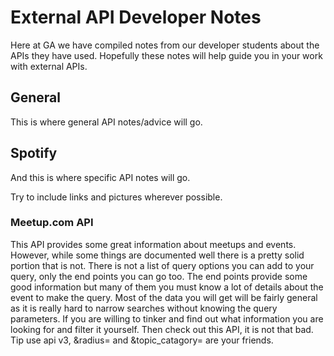 # External API Developer Notes

Here at GA we have compiled notes from our developer students about the APIs they have used.  Hopefully these notes will help guide you in your work with external APIs.

## General

This is where general API notes/advice will go.

## Spotify

And this is where specific API notes will go.

Try to include links and pictures wherever possible.


### Meetup.com API 
This API provides some great information about meetups and events. However, while some things are documented well there is a pretty solid portion that is not. There is not a list of query options you can add to your query, only the end points you can go too. The end points provide some good information but many of them you must know a lot of details about the event to make the query. Most of the data you will get will be fairly general as it is really hard to narrow searches without knowing the query parameters. If you are willing to tinker and find out what information you are looking for and filter it yourself. Then check out this API, it is not that bad. Tip use api v3, &radius= and &topic_catagory=   are your friends. 
